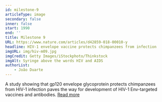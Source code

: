 ```yaml
---
id: milestone-9
articleType: image
secondary: false
inner: false
start: 1990
end: ''
title: Milestone 9
URL: https://www.nature.com/articles/d42859-018-00010-y
headline: HIV-1 envelope vaccine protects chimpanzees from infection
imgURL: img/hiv-m09.jpg
imgCredit: Getty Images/iStockphoto/Thinkstock
imgAlt: Syringe above the words HIV and AIDS
authorList:
    - João Duarte
---
```

A study showing that gp120 envelope glycoprotein protects chimpanzees from HIV-1 infection paves the way for development of HIV-1 Env-targeted vaccines and antibodies. <a href="https://www.nature.com/articles/d42859-018-00010-y">Read more</a>